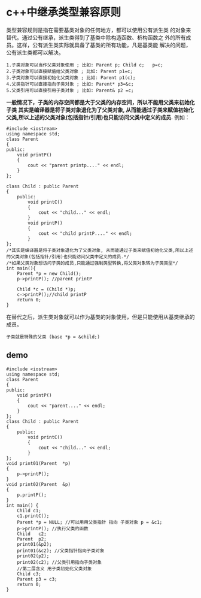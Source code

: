 # c++中继承类型兼容原则

类型兼容规则是指在需要基类对象的任何地方，都可以使用公有派生类 的对象来替代。通过公有继承，派生类得到了基类中除构造函数、析构函数之 外的所有成员。这样，公有派生类实际就具备了基类的所有功能，凡是基类能 解决的问题，公有派生类都可以解决。

```
1.子类对象可以当作父类对象使用 ; 比如: Parent p; Child c;   p=c;
2.子类对象可以直接赋值给父类对象 ; 比如: Parent p1=c;
3.子类对象可以直接初始化父类对象 ; 比如: Parent p1(c);
4.父类指针可以直接指向子类对象 ; 比如: Parent* p3=&c;
5.父类引用可以直接引用子类对象 ; 比如: Parent& p2 =c;
```
**一般情况下，子类的内存空间都是大于父类的内存空间，所以不能用父类来初始化子类**
**其实是编译器是将子类对象退化为了父类对象, 从而能通过子类来赋值初始化父类,所以上述的父类对象(包括指针/引用)也只能访问父类中定义的成员.**
例如：
```
#include <iostream>
using namespace std;
class Parent
{
public:
    void printP()
    {
        cout << "parent printp...." << endl;
    }
};

class Child : public Parent
{
    public:
        void printC()
        {
            cout << "child..." << endl;
		}
		void printP()
    	{
        	cout << "child printP...." << endl;
    	}
};
/*其实是编译器是将子类对象退化为了父类对象, 从而能通过子类来赋值初始化父类,所以上述的父类对象(包括指针/引用)也只能访问父类中定义的成员.*/
/*如果父类对象想访问子类的成员,只能通过强制类型转换,将父类对象转为子类类型*/
int main(){
	Parent *p = new Child();
	p->printP(); //parent printP

	Child *c = (Child *)p;
	c->printP();//child printP
	return 0;
}
```

在替代之后，派生类对象就可以作为基类的对象使用，但是只能使用从基类继承的成员。

```
子类就是特殊的父类 (base *p = &child;)
```

## demo

```
#include <iostream>
using namespace std;
class Parent
{
public:
    void printP()
    {
        cout << "parent...." << endl;
    }
};
class Child : public Parent
{
    public:
        void printC()
        {
            cout << "child..." << endl;
        }
};
void print01(Parent  *p)
{
    p->printP();
}
void print02(Parent  &p)
{
    p.printP();
}
int main() {
    Child c1;
    c1.printC();
    Parent *p = NULL; //可以⽤用⽗类指针 指向 子类对象 p = &c1;
    p->printP(); //执行⽗类的函数
    Child   c2;
    Parent  p2;
    print01(&p2);
    print01(&c2); //⽗类指针指向子类对象
    print02(p2);
    print02(c2); //父类引⽤指向⼦类对象
    //第⼆层含义 用子类初始化父类对象
    Child c3;
    Parent p3 = c3;
    return 0;
}
```
